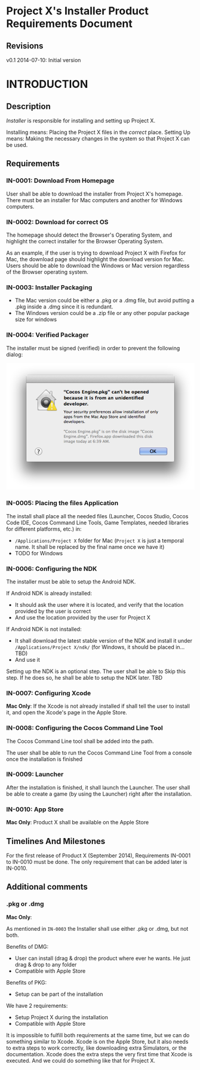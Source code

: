 # Project X's Installer Product Requirements Document

## Revisions

v0.1 2014-07-10: Initial version

# INTRODUCTION

## Description

_Installer_ is responsible for installing and setting up Project X.

Installing means: Placing the Project X files in the _correct_ place.
Setting Up means: Making the necessary changes in the system so that Project X can be used.

## Requirements

### IN-0001: Download From Homepage

User shall be able to download the installer from Project X's homepage.
There must be an installer for Mac computers and another for Windows computers.

### IN-0002: Download for correct OS

The homepage should detect the Browser's Operating System, and highlight the correct installer for the Browser Operating System.

As an example, if the user is trying to download Project X with Firefox for Mac, the download page should highlight the download version for Mac.
Users should be able to download the Windows or Mac version regardless of the Browser operating system.

### IN-0003: Installer Packaging

* The Mac version could be either a .pkg or a .dmg file, but avoid putting a .pkg inside a .dmg since it is redundant.
* The Windows version could be a .zip file or any other popular package size for windows


### IN-0004: Verified Packager

The installer must be signed (verified) in order to prevent the following dialog:

![](https://raw.githubusercontent.com/chukong/project_x/master/images/installer-verified.png?token=232330__eyJzY29wZSI6IlJhd0Jsb2I6Y2h1a29uZy9wcm9qZWN0X3gvbWFzdGVyL2ltYWdlcy9pbnN0YWxsZXItdmVyaWZpZWQucG5nIiwiZXhwaXJlcyI6MTQwNTcxMTA2NH0%3D--cf1d12a34673f811454132c259566691a626cb64)


### IN-0005: Placing the files Application

The install shall place all the needed files (Launcher, Cocos Studio, Cocos Code IDE, Cocos Command Line Tools, Game Templates, needed libraries for different platforms, etc.) in:

* `/Applications/Project X` folder for Mac  (`Project X` is just a temporal name. It shall be replaced by the final name once we have it)
* TODO for Windows


### IN-0006: Configuring the NDK

The installer must be able to setup the Android NDK.

If Android NDK is already installed:

* It should ask the user where it is located, and verify that the location provided by the user is correct
* And use the location provided by the user for Project X

If Android NDK is not installed:

* It shall download the latest stable version of the NDK and install it under `/Applications/Project X/ndk/` (for Windows, it should be placed in... TBD)
* And use it

Setting up the NDK is an optional step. The user shall be able to Skip this step. If he does so, he shall be able to setup the NDK later. TBD


### IN-0007: Configuring Xcode

__Mac Only__: If the Xcode is not already installed if shall tell the user to install it, and open the Xcode's page in the Apple Store.


### IN-0008: Configuring the Cocos Command Line Tool

The Cocos Command Line tool shall be added into the path.

The user shall be able to run the Cocos Command Line Tool from a console once the installation is finished


### IN-0009: Launcher

After the installation is finished, it shall launch the Launcher. The user shall be able to create a game (by using the Launcher) right after the installation.



### IN-0010: App Store

__Mac Only__: Product X shall be available on the Apple Store


## Timelines And Milestones

For the first release of Product X (September 2014), Requirements IN-0001 to IN-0010 must be done. The only requirement that can be added later is IN-0010.


## Additional comments

### .pkg or .dmg

__Mac Only__:

As mentioned in `IN-0003` the Installer shall use either .pkg or .dmg, but not both.

Benefits of DMG:

* User can install (drag & drop) the product where ever he wants. He just drag & drop to any folder
* Compatible with Apple Store


Benefits of PKG:

* Setup can be part of the installation


We have 2 requirements:

* Setup Project X during the installation
* Compatible with Apple Store

It is impossible to fulfill both requirements at the same time, but we can do something similar to Xcode.
Xcode is on the Apple Store, but it also needs to extra steps to work correctly, like downloading extra Simulators, or the documentation. Xcode does the extra steps the very first time that Xcode is executed. And we could do something like that for Project X.

